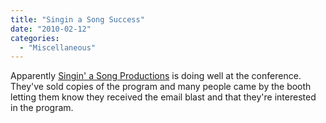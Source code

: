 ```yaml
---
title: "Singin a Song Success"
date: "2010-02-12"
categories: 
  - "Miscellaneous"
---
```


Apparently [Singin' a Song Productions](http://www.singinasong.com/) is doing well at the conference. They've sold copies of the program and many people came by the booth letting them know they received the email blast and that they're interested in the program.

